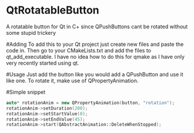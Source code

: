 # QtRotatableButton
A rotatable button for Qt in C+ since QPushButtons cant be rotated without some stupid trickery

#Adding
To add this to your Qt project just create new files and paste the code in. Then go to your CMakeLists.txt and add the files to qt_add_executable. I have no idea how to do this for qmake as I have only very recently started using qt.

#Usage
Just add the button like you would add a QPushButton and use it like one. To rotate it, make use of QPropertyAnimation.

#Simple snippet
```cpp
auto* rotationAnim = new QPropertyAnimation(button, "rotation");
rotationAnim->setDuration(200);
rotationAnim->setStartValue(0);
rotationAnim->setEndValue(45);
rotationAnim->start(QAbstractAnimation::DeleteWhenStopped);
```
